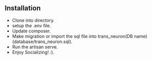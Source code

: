 
## Installation 

- Clone into directory.
- setup the .env file.
- Update composer.
- Make migration or import the sql file into trans_neuron(DB name)(database/trans_neuron.sql).
- Run the artisan serve.
- Enjoy Socializing! :).

